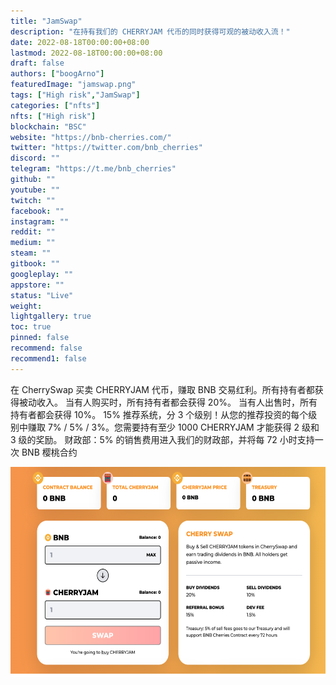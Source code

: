 ```yaml
---
title: "JamSwap"
description: "在持有我们的 CHERRYJAM 代币的同时获得可观的被动收入流！"
date: 2022-08-18T00:00:00+08:00
lastmod: 2022-08-18T00:00:00+08:00
draft: false
authors: ["boogArno"]
featuredImage: "jamswap.png"
tags: ["High risk","JamSwap"]
categories: ["nfts"]
nfts: ["High risk"]
blockchain: "BSC"
website: "https://bnb-cherries.com/"
twitter: "https://twitter.com/bnb_cherries"
discord: ""
telegram: "https://t.me/bnb_cherries"
github: ""
youtube: ""
twitch: ""
facebook: ""
instagram: ""
reddit: ""
medium: ""
steam: ""
gitbook: ""
googleplay: ""
appstore: ""
status: "Live"
weight: 
lightgallery: true
toc: true
pinned: false
recommend: false
recommend1: false
---
```

在 CherrySwap 买卖 CHERRYJAM 代币，赚取 BNB 交易红利。所有持有者都获得被动收入。
当有人购买时，所有持有者都会获得 20%。
当有人出售时，所有持有者都会获得 10%。
15% 推荐系统，分 3 个级别！从您的推荐投资的每个级别中赚取 7% / 5% / 3%。您需要持有至少 1000 CHERRYJAM 才能获得 2 级和 3 级的奖励。
财政部：5% 的销售费用进入我们的财政部，并将每 72 小时支持一次 BNB 樱桃合约

![jamswap-dapp-high-risk-bsc-image1_8cc6762e3eb77a34357da858ebc53a8b](jamswap-dapp-high-risk-bsc-image1_8cc6762e3eb77a34357da858ebc53a8b.png)